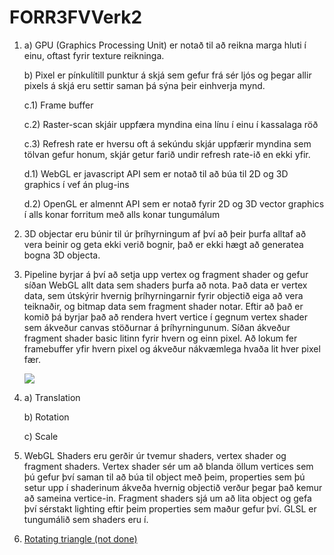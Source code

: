 # FORR3FVVerk2
<ol>
  <p>
    <li>
      <p> a) GPU (Graphics Processing Unit) er notað til að reikna marga hluti í einu, oftast fyrir texture reikninga.  </p>
      <p>b) Pixel er pínkulítill punktur á skjá sem gefur frá sér ljós og þegar allir pixels á skjá eru settir saman þá sýna þeir einhverja mynd.  </p>
      <p>c.1) Frame buffer   </p>
      <p>c.2) Raster-scan skjáir uppfæra myndina eina línu í einu í kassalaga röð  </p>
      <p>c.3) Refresh rate er hversu oft á sekúndu skjár uppfærir myndina sem tölvan gefur honum, skjár getur farið undir refresh rate-ið en ekki yfir.  </p>
      <p>d.1) WebGL er javascript API sem er notað til að búa til 2D og 3D graphics í vef án plug-ins  </p>
      <p>d.2) OpenGL er almennt API sem er notað fyrir 2D og 3D vector graphics í alls konar forritum með alls konar tungumálum    </p>
      </li>
    </p>
  <p>  
  <li>
    3D objectar eru búnir til úr þríhyrningum af því að þeir þurfa alltaf að vera beinir og geta ekki verið bognir, það er ekki hægt að generatea bogna 3D objecta.
  </li>
  </p>

  <li>
    <div>
      Pipeline byrjar á því að setja upp vertex og fragment shader og gefur síðan WebGL allt data sem shaders þurfa að nota. Það data er vertex data, sem útskýrir hvernig þríhyrningarnir fyrir objectið eiga að vera teiknaðir, og bitmap data sem fragment shader notar. Eftir að það er komið þá byrjar það að rendera hvert vertice í gegnum vertex shader sem ákveður canvas stöðurnar á þríhyrningunum. Síðan ákveður fragment shader basic litinn fyrir hvern og einn pixel. Að lokum fer framebuffer yfir hvern pixel og ákveður nákvæmlega hvaða lit hver pixel fær.
      <p></p>
      <img src="http://blog.mozilla.org/hacks/files/2013/04/webgl-pipeline.png">
    </div>
  </li>
    
  <li>   
    <p>
      a) Translation
    </p> 
    <p>
      b) Rotation
    </p> 
    <p>
      c) Scale
    </p>
  </li>

  <li>
    <p>
      WebGL Shaders eru gerðir úr tvemur shaders, vertex shader og fragment shaders. Vertex shader sér um að blanda öllum vertices sem þú gefur því saman til að búa til object með þeim, properties sem þú setur upp í shaderinum ákveða hvernig objectið verður þegar það kemur að sameina vertice-in. Fragment shaders sjá um að lita object og gefa því sérstakt lighting eftir þeim properties sem maður gefur því. GLSL er tungumálið sem shaders eru í.
    </p>
  </li>
  
  <li>
    <p>
      <a href="https://donninja.github.io/FORR3FVVerk2/" target="_blank">Rotating triangle (not done)</a>
    </p>
  </li>
</ol>
